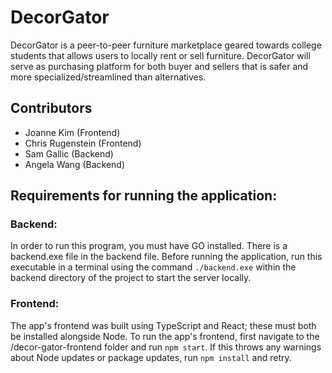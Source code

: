 # DecorGator
DecorGator is a peer-to-peer furniture marketplace geared towards college students that allows users to locally rent or sell furniture. DecorGator will serve as purchasing platform for both buyer and sellers that is safer and more specialized/streamlined than alternatives.

## Contributors
* Joanne Kim (Frontend)
* Chris Rugenstein (Frontend)
* Sam Gallic (Backend)
* Angela Wang (Backend)

## Requirements for running the application:

### Backend:

In order to run this program, you must have GO installed. There is a backend.exe file in the backend file. Before running the application, run this executable in a terminal using the command `./backend.exe` within the backend directory of the project to start the server locally.

### Frontend:

The app's frontend was built using TypeScript and React; these must both be installed alongside Node. To run the app's frontend, first navigate to the /decor-gator-frontend folder and run `npm start`. If this throws any warnings about Node updates or package updates, run `npm install` and retry.
